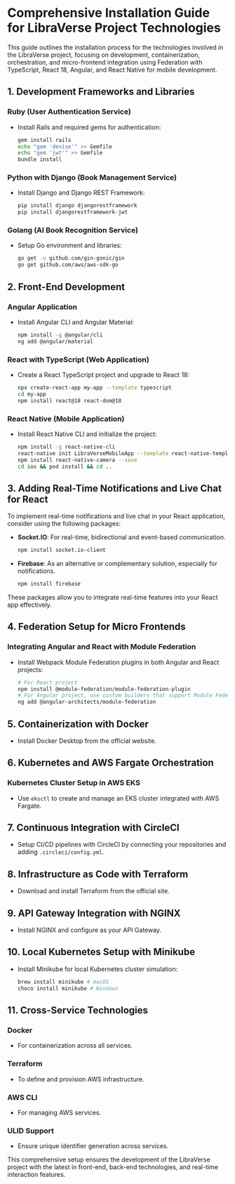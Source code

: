 
# Comprehensive Installation Guide for LibraVerse Project Technologies

This guide outlines the installation process for the technologies involved in the LibraVerse project, focusing on development, containerization, orchestration, and micro-frontend integration using Federation with TypeScript, React 18, Angular, and React Native for mobile development.

## 1. Development Frameworks and Libraries

### Ruby (User Authentication Service)
- Install Rails and required gems for authentication:
  ```bash
  gem install rails
  echo "gem 'devise'" >> Gemfile
  echo "gem 'jwt'" >> Gemfile
  bundle install
  ```

### Python with Django (Book Management Service)
- Install Django and Django REST Framework:
  ```bash
  pip install django djangorestframework
  pip install djangorestframework-jwt
  ```

### Golang (AI Book Recognition Service)
- Setup Go environment and libraries:
  ```bash
  go get -u github.com/gin-gonic/gin
  go get github.com/aws/aws-sdk-go
  ```

## 2. Front-End Development

### Angular Application
- Install Angular CLI and Angular Material:
  ```bash
  npm install -g @angular/cli
  ng add @angular/material
  ```

### React with TypeScript (Web Application)
- Create a React TypeScript project and upgrade to React 18:
  ```bash
  npx create-react-app my-app --template typescript
  cd my-app
  npm install react@18 react-dom@18
  ```

### React Native (Mobile Application)
- Install React Native CLI and initialize the project:
  ```bash
  npm install -g react-native-cli
  react-native init LibraVerseMobileApp --template react-native-template-typescript
  npm install react-native-camera --save
  cd ios && pod install && cd ..
  ```

## 3. Adding Real-Time Notifications and Live Chat for React

To implement real-time notifications and live chat in your React application, consider using the following packages:

- **Socket.IO**: For real-time, bidirectional and event-based communication.
  ```bash
  npm install socket.io-client
  ```

- **Firebase**: As an alternative or complementary solution, especially for notifications.
  ```bash
  npm install firebase
  ```

These packages allow you to integrate real-time features into your React app effectively.

## 4. Federation Setup for Micro Frontends

### Integrating Angular and React with Module Federation
- Install Webpack Module Federation plugins in both Angular and React projects:
  ```bash
  # For React project
  npm install @module-federation/module-federation-plugin
  # For Angular project, use custom builders that support Module Federation
  ng add @angular-architects/module-federation
  ```

## 5. Containerization with Docker

- Install Docker Desktop from the official website.

## 6. Kubernetes and AWS Fargate Orchestration

### Kubernetes Cluster Setup in AWS EKS
- Use `eksctl` to create and manage an EKS cluster integrated with AWS Fargate.

## 7. Continuous Integration with CircleCI

- Setup CI/CD pipelines with CircleCI by connecting your repositories and adding `.circleci/config.yml`.

## 8. Infrastructure as Code with Terraform

- Download and install Terraform from the official site.

## 9. API Gateway Integration with NGINX

- Install NGINX and configure as your API Gateway.

## 10. Local Kubernetes Setup with Minikube

- Install Minikube for local Kubernetes cluster simulation:
  ```bash
  brew install minikube # macOS
  choco install minikube # Windows
  ```

## 11. Cross-Service Technologies

### Docker
- For containerization across all services.

### Terraform
- To define and provision AWS infrastructure.

### AWS CLI
- For managing AWS services.

### ULID Support
- Ensure unique identifier generation across services.

This comprehensive setup ensures the development of the LibraVerse project with the latest in front-end, back-end technologies, and real-time interaction features.
